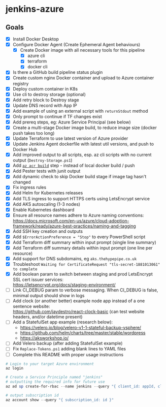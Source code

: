 # jenkins-azure

## Goals

- [x] Install Docker Desktop
- [x] Configure Docker Agent (Create Ephemeral Agent behaviours)
  - [x] Create Docker image with all necessary tools for this pipeline
    - [x] azure cli
    - [x] terraform
    - [x] docker cli
- [x] Is there a GitHub build pipeline status plugin
- [x] Create custom nginx Docker container and upload to Azure container registry
- [x] Deploy custom container in K8s
- [x] Use cli to destroy storage (optional)
- [x] Add retry block to Destroy stage
- [x] Update DNS record with App IP
- [x] Add example of using an external script with `returnStdout` method
- [x] Only prompt to continue if TF changes exist
- [x] Add prereq steps, eg: Azure Service Principal (see below)
- [x] Create a multi-stage Docker image build, to reduce image size (docker push takes too long)
- [x] Update Terraform to use latest version of Azure provider
- [x] Update Jenkins Agent dockerfile with latest util versions, and push to Docker Hub
- [x] Add improved output to all scripts, esp. az cli scripts with no current output (`Destroy-Storage.ps1`)
- [x] Add [`az acr build`](https://docs.microsoft.com/en-us/cli/azure/acr?view=azure-cli-latest#az-acr-build) step - instead of local docker build / push
- [x] Add Pester tests with junit output
- [x] Add dynamic check to skip Docker build stage if image tag hasn't changed
- [x] Fix ingress rules
- [x] Add Helm for Kubernetes releases
- [x] Add TLS ingress to support HTTPS certs using LetsEncrypt service
- [x] Add AKS autoscaling (1-3 nodes)
- [x] Enable Kubernetes dashboard
- [x] Ensure all resource names adhere to Azure naming conventions:  
  https://docs.microsoft.com/en-us/azure/cloud-adoption-framework/ready/azure-best-practices/naming-and-tagging
- [x] Add SSH key creation and outputs
- [x] Add `$ErrorActionPreference = "Stop"` to every PowerShell script
- [x] Add Terraform diff summary within input prompt (single line summary)
- [x] Add Terraform diff summary details within input prompt (one line per resource)
- [x] Add support for DNS subdomains, eg `aks.thehypepipe.co.uk`
- [x] Troubleshoot `Waiting for CertificateRequest "tls-secret-1881013061" to complete`
- [x] Add boolean param to switch between staging and prod LetsEncrypt SSL cert issuer services:  
  https://letsencrypt.org/docs/staging-environment/
- [ ] Link CI_DEBUG param to verbose messaging. When CI_DEBUG is false, minimal output should show in logs
- [ ] Add clock (or another better) example node app instead of a one sentence website:  
  https://github.com/jaydestro/react-clock-basic (can test website headers, and/or datetime present)
- [ ] Add a StatefulSet app example (research below):  
  - https://velero.io/blog/velero-v1-1-stateful-backup-vsphere/
  - https://github.com/helm/charts/tree/master/stable/wordpress
  - https://aksworkshop.io/
- [ ] Add Velero backup (after adding StatefulSet example)
- [ ] Fix `Replace-Tokens.ps1` adding blank lines to YAML files
- [ ] Complete this README with proper usage instructions

```powershell
# Login to your target Azure environment
az login

# Create a Service Principle named "jenkins"
# outputting the required info for future use
az ad sp create-for-rbac --name jenkins --query "{ client_id: appId, client_secret: password, tenant_id: tenant }"

# output subscription id
az account show --query "{ subscription_id: id }"
```
